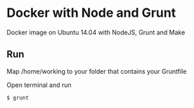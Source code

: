 # Docker with Node and Grunt
Docker image on Ubuntu 14.04 with NodeJS, Grunt and Make

## Run
Map /home/working to your folder that contains your Gruntfile

Open terminal and run 

```$ grunt```